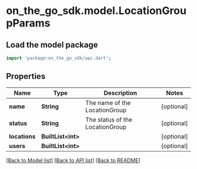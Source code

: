 # on_the_go_sdk.model.LocationGroupParams

## Load the model package
```dart
import 'package:on_the_go_sdk/api.dart';
```

## Properties
Name | Type | Description | Notes
------------ | ------------- | ------------- | -------------
**name** | **String** | The name of the LocationGroup | [optional] 
**status** | **String** | The status of the LocationGroup | [optional] 
**locations** | **BuiltList&lt;int&gt;** |  | [optional] 
**users** | **BuiltList&lt;int&gt;** |  | [optional] 

[[Back to Model list]](../README.md#documentation-for-models) [[Back to API list]](../README.md#documentation-for-api-endpoints) [[Back to README]](../README.md)


